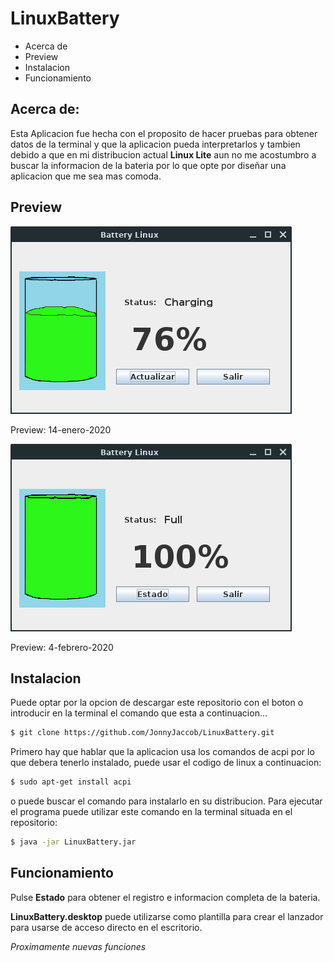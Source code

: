 # LinuxBattery
* Acerca de  
* Preview
* Instalacion
* Funcionamiento    
## Acerca de:
 Esta Aplicacion fue hecha con el proposito de hacer pruebas para obtener datos de la terminal y que la aplicacion pueda interpretarlos y tambien debido a que en mi distribucion actual **Linux Lite** aun no me acostumbro a buscar la informacion de la bateria por lo que opte por diseñar una aplicacion que me sea mas comoda.  

## Preview 
 <img src="src/Draw/btPreview.png">  
  
Preview: 14-enero-2020  
  
 <img src="src/Draw/btPreview1.png">  
  
Preview: 4-febrero-2020  
  
## Instalacion
Puede optar por la opcion de descargar este repositorio con el boton o introducir en la terminal el comando que esta a continuacion...  

```Bash
$ git clone https://github.com/JonnyJaccob/LinuxBattery.git
```
Primero hay que hablar que la aplicacion usa los comandos de acpi por lo que debera tenerlo instalado, puede usar el codigo de linux a continuacion:
```Bash
$ sudo apt-get install acpi
```
o puede buscar el comando para instalarlo en su distribucion. 
Para ejecutar el programa puede utilizar este comando en la terminal situada en el repositorio:
```Bash
$ java -jar LinuxBattery.jar
```
## Funcionamiento
Pulse **Estado** para obtener el registro e informacion completa de la bateria.  
  
**LinuxBattery.desktop** puede utilizarse como plantilla para crear el lanzador para usarse de acceso directo en el escritorio.
  
*Proximamente nuevas funciones*